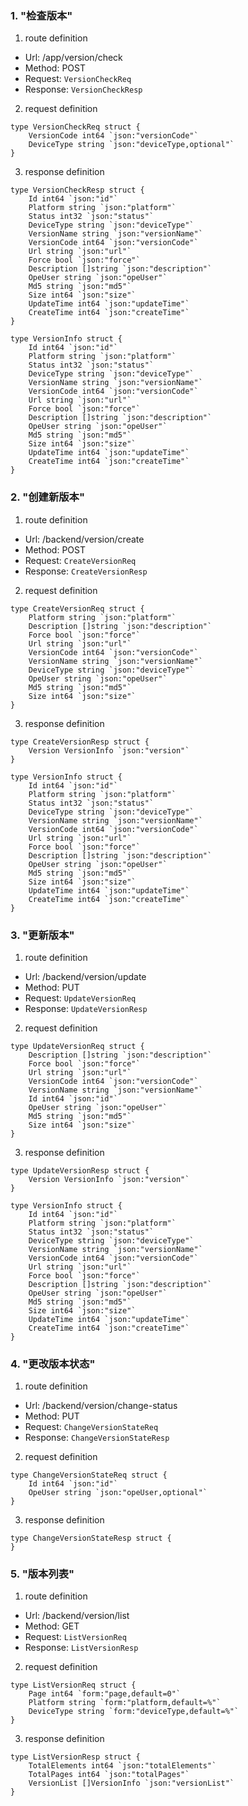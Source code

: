### 1. "检查版本"

1. route definition

- Url: /app/version/check
- Method: POST
- Request: `VersionCheckReq`
- Response: `VersionCheckResp`

2. request definition



```golang
type VersionCheckReq struct {
	VersionCode int64 `json:"versionCode"`
	DeviceType string `json:"deviceType,optional"`
}
```


3. response definition



```golang
type VersionCheckResp struct {
	Id int64 `json:"id"`
	Platform string `json:"platform"`
	Status int32 `json:"status"`
	DeviceType string `json:"deviceType"`
	VersionName string `json:"versionName"`
	VersionCode int64 `json:"versionCode"`
	Url string `json:"url"`
	Force bool `json:"force"`
	Description []string `json:"description"`
	OpeUser string `json:"opeUser"`
	Md5 string `json:"md5"`
	Size int64 `json:"size"`
	UpdateTime int64 `json:"updateTime"`
	CreateTime int64 `json:"createTime"`
}

type VersionInfo struct {
	Id int64 `json:"id"`
	Platform string `json:"platform"`
	Status int32 `json:"status"`
	DeviceType string `json:"deviceType"`
	VersionName string `json:"versionName"`
	VersionCode int64 `json:"versionCode"`
	Url string `json:"url"`
	Force bool `json:"force"`
	Description []string `json:"description"`
	OpeUser string `json:"opeUser"`
	Md5 string `json:"md5"`
	Size int64 `json:"size"`
	UpdateTime int64 `json:"updateTime"`
	CreateTime int64 `json:"createTime"`
}
```

### 2. "创建新版本"

1. route definition

- Url: /backend/version/create
- Method: POST
- Request: `CreateVersionReq`
- Response: `CreateVersionResp`

2. request definition



```golang
type CreateVersionReq struct {
	Platform string `json:"platform"`
	Description []string `json:"description"`
	Force bool `json:"force"`
	Url string `json:"url"`
	VersionCode int64 `json:"versionCode"`
	VersionName string `json:"versionName"`
	DeviceType string `json:"deviceType"`
	OpeUser string `json:"opeUser"`
	Md5 string `json:"md5"`
	Size int64 `json:"size"`
}
```


3. response definition



```golang
type CreateVersionResp struct {
	Version VersionInfo `json:"version"`
}

type VersionInfo struct {
	Id int64 `json:"id"`
	Platform string `json:"platform"`
	Status int32 `json:"status"`
	DeviceType string `json:"deviceType"`
	VersionName string `json:"versionName"`
	VersionCode int64 `json:"versionCode"`
	Url string `json:"url"`
	Force bool `json:"force"`
	Description []string `json:"description"`
	OpeUser string `json:"opeUser"`
	Md5 string `json:"md5"`
	Size int64 `json:"size"`
	UpdateTime int64 `json:"updateTime"`
	CreateTime int64 `json:"createTime"`
}
```

### 3. "更新版本"

1. route definition

- Url: /backend/version/update
- Method: PUT
- Request: `UpdateVersionReq`
- Response: `UpdateVersionResp`

2. request definition



```golang
type UpdateVersionReq struct {
	Description []string `json:"description"`
	Force bool `json:"force"`
	Url string `json:"url"`
	VersionCode int64 `json:"versionCode"`
	VersionName string `json:"versionName"`
	Id int64 `json:"id"`
	OpeUser string `json:"opeUser"`
	Md5 string `json:"md5"`
	Size int64 `json:"size"`
}
```


3. response definition



```golang
type UpdateVersionResp struct {
	Version VersionInfo `json:"version"`
}

type VersionInfo struct {
	Id int64 `json:"id"`
	Platform string `json:"platform"`
	Status int32 `json:"status"`
	DeviceType string `json:"deviceType"`
	VersionName string `json:"versionName"`
	VersionCode int64 `json:"versionCode"`
	Url string `json:"url"`
	Force bool `json:"force"`
	Description []string `json:"description"`
	OpeUser string `json:"opeUser"`
	Md5 string `json:"md5"`
	Size int64 `json:"size"`
	UpdateTime int64 `json:"updateTime"`
	CreateTime int64 `json:"createTime"`
}
```

### 4. "更改版本状态"

1. route definition

- Url: /backend/version/change-status
- Method: PUT
- Request: `ChangeVersionStateReq`
- Response: `ChangeVersionStateResp`

2. request definition



```golang
type ChangeVersionStateReq struct {
	Id int64 `json:"id"`
	OpeUser string `json:"opeUser,optional"`
}
```


3. response definition



```golang
type ChangeVersionStateResp struct {
}
```

### 5. "版本列表"

1. route definition

- Url: /backend/version/list
- Method: GET
- Request: `ListVersionReq`
- Response: `ListVersionResp`

2. request definition



```golang
type ListVersionReq struct {
	Page int64 `form:"page,default=0"`
	Platform string `form:"platform,default=%"`
	DeviceType string `form:"deviceType,default=%"`
}
```


3. response definition



```golang
type ListVersionResp struct {
	TotalElements int64 `json:"totalElements"`
	TotalPages int64 `json:"totalPages"`
	VersionList []VersionInfo `json:"versionList"`
}
```

